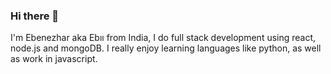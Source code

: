 ### Hi there 👋 

I'm Ebenezhar aka Ebıı from India, I do full stack development using react, node.js and mongoDB. I really enjoy learning languages like python, as well as work in javascript.


